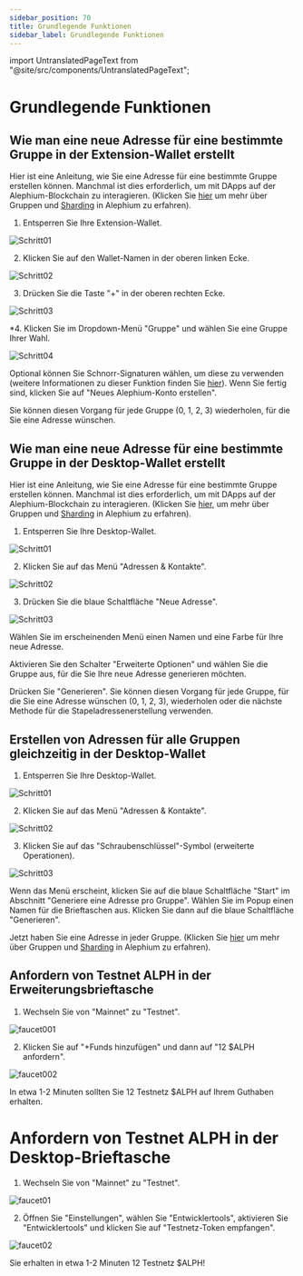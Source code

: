 ```yaml
---
sidebar_position: 70
title: Grundlegende Funktionen
sidebar_label: Grundlegende Funktionen
---
```


import UntranslatedPageText from "@site/src/components/UntranslatedPageText";

# Grundlegende Funktionen

## Wie man eine neue Adresse für eine bestimmte Gruppe in der Extension-Wallet erstellt

Hier ist eine Anleitung, wie Sie eine Adresse für eine bestimmte Gruppe erstellen können. 
Manchmal ist dies erforderlich, um mit DApps auf der Alephium-Blockchain zu interagieren. (Klicken Sie [hier](https://twitter.com/alephium/status/1681307477961482241) um mehr über Gruppen und [Sharding](https://medium.com/@alephium/an-introduction-to-blockflow-alephiums-sharding-algorithm-bbbf318c3402) in Alephium zu erfahren).

1. Entsperren Sie Ihre Extension-Wallet.

![Schritt01](https://github.com/alephium/docs/assets/88235023/efa34122-c996-4a5b-a1bc-a2c3d97b36bd)

2. Klicken Sie auf den Wallet-Namen in der oberen linken Ecke.
  
![Schritt02](https://github.com/alephium/docs/assets/88235023/8c169719-ebe5-4556-a967-ffae987bc4c3)

3. Drücken Sie die Taste "+" in der oberen rechten Ecke.
  
![Schritt03](https://github.com/alephium/docs/assets/88235023/a84a7019-d8b2-4045-9133-f10a115e3512)

*4. Klicken Sie im Dropdown-Menü "Gruppe" und wählen Sie eine Gruppe Ihrer Wahl.
  
![Schritt04](https://github.com/alephium/docs/assets/88235023/f3192c1e-9cf8-432b-9283-784c97ea3108)

Optional können Sie Schnorr-Signaturen wählen, um diese zu verwenden (weitere Informationen zu dieser Funktion finden Sie [hier](https://twitter.com/alephium/status/1648310494661595137)). Wenn Sie fertig sind, klicken Sie auf "Neues Alephium-Konto erstellen".

Sie können diesen Vorgang für jede Gruppe (0, 1, 2, 3) wiederholen, für die Sie eine Adresse wünschen.

## Wie man eine neue Adresse für eine bestimmte Gruppe in der Desktop-Wallet erstellt

Hier ist eine Anleitung, wie Sie eine Adresse für eine bestimmte Gruppe erstellen können.
Manchmal ist dies erforderlich, um mit DApps auf der Alephium-Blockchain zu interagieren. (Klicken Sie [hier](https://twitter.com/alephium/status/1681307477961482241), um mehr über Gruppen und [Sharding](https://medium.com/@alephium/an-introduction-to-blockflow-alephiums-sharding-algorithm-bbbf318c3402) in Alephium zu erfahren).

1. Entsperren Sie Ihre Desktop-Wallet.

![Schritt01](https://github.com/alephium/docs/assets/88235023/549cf7e5-472d-40f9-82c3-95d55d87bd73)

2. Klicken Sie auf das Menü "Adressen & Kontakte".

![Schritt02](https://github.com/alephium/docs/assets/88235023/fa500925-2282-4cbb-a4fe-8287f156fd05)

3. Drücken Sie die blaue Schaltfläche "Neue Adresse".

![Schritt03](https://github.com/alephium/docs/assets/88235023/57595a9a-1588-43ff-a7cc-8d57b08e108f)

Wählen Sie im erscheinenden Menü einen Namen und eine Farbe für Ihre neue Adresse.

Aktivieren Sie den Schalter "Erweiterte Optionen" und wählen Sie die Gruppe aus, für die Sie Ihre neue Adresse generieren möchten.

Drücken Sie "Generieren". Sie können diesen Vorgang für jede Gruppe, für die Sie eine Adresse wünschen (0, 1, 2, 3), wiederholen oder die nächste Methode für die Stapeladressenerstellung verwenden.

## Erstellen von Adressen für alle Gruppen gleichzeitig in der Desktop-Wallet

1. Entsperren Sie Ihre Desktop-Wallet.

![Schritt01](https://github.com/alephium/docs/assets/88235023/549cf7e5-472d-40f9-82c3-95d55d87bd73)

2. Klicken Sie auf das Menü "Adressen & Kontakte".

![Schritt02](https://github.com/alephium/docs/assets/88235023/fa500925-2282-4cbb-a4fe-8287f156fd05)

3. Klicken Sie auf das "Schraubenschlüssel"-Symbol (erweiterte Operationen).

![Schritt03](https://github.com/alephium/docs/assets/88235023/19999aec-b9dc-4b40-bb7b-3ee8dfab49cf)

Wenn das Menü erscheint, klicken Sie auf die blaue Schaltfläche "Start" im Abschnitt "Generiere eine Adresse pro Gruppe". Wählen Sie im Popup einen Namen für die Brieftaschen aus. Klicken Sie dann auf die blaue Schaltfläche "Generieren".

Jetzt haben Sie eine Adresse in jeder Gruppe. (Klicken Sie [hier](https://twitter.com/alephium/status/1681307477961482241) um mehr über Gruppen und [Sharding](https://medium.com/@alephium/an-introduction-to-blockflow-alephiums-sharding-algorithm-bbbf318c3402) in Alephium zu erfahren).

## Anfordern von Testnet ALPH in der Erweiterungsbrieftasche

1. Wechseln Sie von "Mainnet" zu "Testnet".

![faucet001](https://github.com/alephium/docs/assets/88235023/2c83938e-d91a-4f64-9aa9-5ff275a77fd2)

2. Klicken Sie auf "+Funds hinzufügen" und dann auf "12 $ALPH anfordern".

![faucet002](https://github.com/alephium/docs/assets/88235023/85c4403d-1281-4005-b8dc-e1704b60c508)

In etwa 1-2 Minuten sollten Sie 12 Testnetz $ALPH auf Ihrem Guthaben erhalten.

# Anfordern von Testnet ALPH in der Desktop-Brieftasche

1. Wechseln Sie von "Mainnet" zu "Testnet".

![faucet01](https://github.com/alephium/docs/assets/88235023/b0c6dcc1-3e21-4dac-92fc-2f371ef9d513)

2. Öffnen Sie "Einstellungen", wählen Sie "Entwicklertools", aktivieren Sie "Entwicklertools" und klicken Sie auf "Testnetz-Token empfangen".

![faucet02](https://github.com/alephium/docs/assets/88235023/d8ba431b-f556-4734-afe3-faef821822c4)

Sie erhalten in etwa 1-2 Minuten 12 Testnetz $ALPH!
